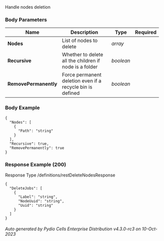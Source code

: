 






 
Handle nodes deletion  


### Body Parameters

Name | Description | Type | Required
---|---|---|---
**Nodes** | List of nodes to delete | _array_ |   
**Recursive** | Whether to delete all the children if node is a folder | _boolean_ |   
**RemovePermanently** | Force permanent deletion even if a recycle bin is defined | _boolean_ |   


### Body Example
```
{
  "Nodes": [
    {
      "Path": "string"
    }
  ],
  "Recursive": true,
  "RemovePermanently": true
}
```






### Response Example (200)
Response Type /definitions/restDeleteNodesResponse

```
{
  "DeleteJobs": [
    {
      "Label": "string",
      "NodeUuid": "string",
      "Uuid": "string"
    }
  ]
}
```




###### Auto generated by Pydio Cells Enterprise Distribution v4.3.0-rc3 on 10-Oct-2023
